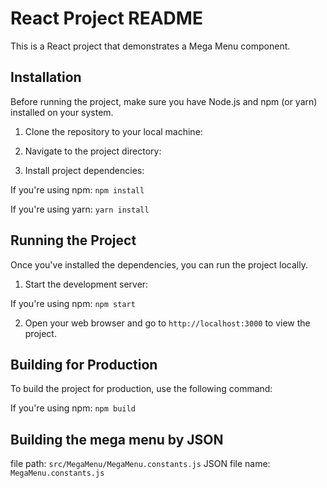 # React Project README

This is a React project that demonstrates a Mega Menu component.

## Installation

Before running the project, make sure you have Node.js and npm (or yarn) installed on your system.

1. Clone the repository to your local machine:

2. Navigate to the project directory:

3. Install project dependencies:

If you're using npm: `npm install`

If you're using yarn: `yarn install`


## Running the Project

Once you've installed the dependencies, you can run the project locally.

1. Start the development server:

If you're using npm: `npm start`

2. Open your web browser and go to `http://localhost:3000` to view the project.

## Building for Production

To build the project for production, use the following command:

If you're using npm: `npm build`


## Building the mega menu by JSON
file path: `src/MegaMenu/MegaMenu.constants.js`
JSON file name: `MegaMenu.constants.js`

